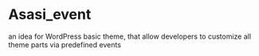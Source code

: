 # Asasi_event
an idea for WordPress basic theme, that allow developers to customize all theme parts via predefined events 
